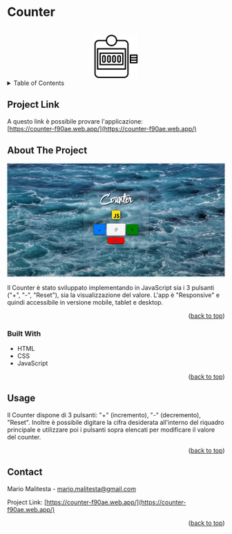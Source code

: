 # Counter

<div id="top"></div>



<!-- PROJECT LOGO -->
<br />
<div align="center">
  <a href="https://github.com/Mario3999/Counter">
    <img src="assets/img/pitch-counter.png" alt="Logo" width="100" height="100">
  </a>

</div>



<!-- TABLE OF CONTENTS -->
<details>
  <summary>Table of Contents</summary>
  <ol>
    <li>
      <a href="#about-the-project">About The Project</a>
      <ul>
        <li><a href="#built-with">Built With</a></li>
      </ul>
    </li>
    <li><a href="#usage">Usage</a></li>
    <li><a href="#contact">Contact</a></li>
  </ol>
</details>

## Project Link

A questo link è possibile provare l'applicazione: <br/>
[https://counter-f90ae.web.app/](https://counter-f90ae.web.app/)



<!-- ABOUT THE PROJECT -->
## About The Project

<img src="assets/img/Readme-Home.png" alt="" width="" height=""></img>

Il Counter è stato sviluppato implementando in JavaScript sia i 3 pulsanti ("+", "-", "Reset"), sia la visualizzazione del valore. L'app è "Responsive" e quindi accessibile in versione mobile, tablet e desktop.

<p align="right">(<a href="#top">back to top</a>)</p>



### Built With

* HTML
* CSS
* JavaScript

<p align="right">(<a href="#top">back to top</a>)</p>


<!-- USAGE EXAMPLES -->
## Usage

Il Counter dispone di 3 pulsanti: "+" (incremento), "-" (decremento), "Reset".
Inoltre è possibile digitare la cifra desiderata all'interno del riquadro principale e utilizzare poi i pulsanti sopra elencati per modificare il valore del counter.

<p align="right">(<a href="#top">back to top</a>)</p>


<!-- CONTACT -->
## Contact

Mario Malitesta - mario.malitesta@gmail.com

Project Link: [https://counter-f90ae.web.app/](https://counter-f90ae.web.app/)

<p align="right">(<a href="#top">back to top</a>)</p>
